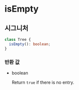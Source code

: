 # isEmpty



## 시그니처

```ts
class Tree {
  isEmpty(): boolean;
}
```

### 반환 값

<ul class="param-ul">
  <li class="param-li param-li-root">
    <span class="param-type">boolean</span>
    <br>
    <p class="param-description">Return  <code>true</code>  if there is no entry.</p>
  </li>
</ul>